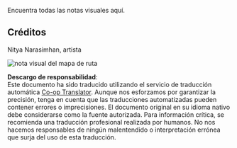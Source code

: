 <!--
CO_OP_TRANSLATOR_METADATA:
{
  "original_hash": "3a848466cb63aff1a93411affb152c2a",
  "translation_date": "2025-08-24T21:44:59+00:00",
  "source_file": "sketchnotes/README.md",
  "language_code": "es"
}
-->
Encuentra todas las notas visuales aquí.

## Créditos

Nitya Narasimhan, artista

![nota visual del mapa de ruta](../../../translated_images/00-Roadmap.4905d6567dff47532b9bfb8e0b8980fc6b0b1292eebb24181c1a9753b33bc0f5.es.png)

**Descargo de responsabilidad**:  
Este documento ha sido traducido utilizando el servicio de traducción automática [Co-op Translator](https://github.com/Azure/co-op-translator). Aunque nos esforzamos por garantizar la precisión, tenga en cuenta que las traducciones automatizadas pueden contener errores o imprecisiones. El documento original en su idioma nativo debe considerarse como la fuente autorizada. Para información crítica, se recomienda una traducción profesional realizada por humanos. No nos hacemos responsables de ningún malentendido o interpretación errónea que surja del uso de esta traducción.